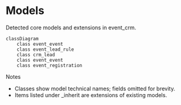 # Models

Detected core models and extensions in event_crm.

```mermaid
classDiagram
    class event_event
    class event_lead_rule
    class crm_lead
    class event_event
    class event_registration
```

Notes
- Classes show model technical names; fields omitted for brevity.
- Items listed under _inherit are extensions of existing models.

